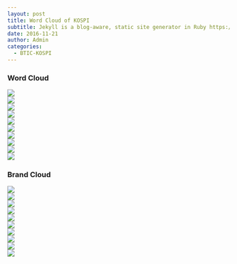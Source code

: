 ```yaml
---
layout: post
title: Word Cloud of KOSPI
subtitle: Jekyll is a blog-aware, static site generator in Ruby https://jekyllrb.com
date: 2016-11-21
author: Admin
categories:
  - BTIC-KOSPI
---
```


<h3> Word Cloud </h3>
<div class="col-md-6 col-sm-12">
  <img src= "{{site.baseurl}}/img/wordclouds_KOSPI/Keywords/cluster_interpretabilitycluster_01.png">
</div>
<div class="col-md-6 col-sm-12">
  <img src= "{{site.baseurl}}/img/wordclouds_KOSPI/Keywords/cluster_interpretabilitycluster_02.png">
</div>
<div class="col-md-6 col-sm-12">
  <img src= "{{site.baseurl}}/img/wordclouds_KOSPI/Keywords/cluster_interpretabilitycluster_03.png">
</div>
<div class="col-md-6 col-sm-12">
  <img src= "{{site.baseurl}}/img/wordclouds_KOSPI/Keywords/cluster_interpretabilitycluster_04.png">
</div>
<div class="col-md-6 col-sm-12">
  <img src= "{{site.baseurl}}/img/wordclouds_KOSPI/Keywords/cluster_interpretabilitycluster_05.png">
</div>
<div class="col-md-6 col-sm-12">
  <img src= "{{site.baseurl}}/img/wordclouds_KOSPI/Keywords/cluster_interpretabilitycluster_06.png">
</div>
<div class="col-md-6 col-sm-12">
  <img src= "{{site.baseurl}}/img/wordclouds_KOSPI/Keywords/cluster_interpretabilitycluster_07.png">
</div>
<div class="col-md-6 col-sm-12">
  <img src= "{{site.baseurl}}/img/wordclouds_KOSPI/Keywords/cluster_interpretabilitycluster_08.png">
</div>
<div class="col-md-6 col-sm-12">
  <img src= "{{site.baseurl}}/img/wordclouds_KOSPI/Keywords/cluster_interpretabilitycluster_09.png">
</div>
<div class="col-md-6 col-sm-12">
  <img src= "{{site.baseurl}}/img/wordclouds_KOSPI/Keywords/cluster_interpretabilitycluster_10.png">
</div>

<h3> Brand Cloud </h3>
<div class="col-md-6 col-sm-12">
  <img src= "{{site.baseurl}}/img/wordclouds_KOSPI/Securities/cluster1.png">
</div>
<div class="col-md-6 col-sm-12">
  <img src= "{{site.baseurl}}/img/wordclouds_KOSPI/Securities/cluster2.png">
</div>
<div class="col-md-6 col-sm-12">
  <img src= "{{site.baseurl}}/img/wordclouds_KOSPI/Securities/cluster3.png">
</div>
<div class="col-md-6 col-sm-12">
  <img src= "{{site.baseurl}}/img/wordclouds_KOSPI/Securities/cluster4.png">
</div>
<div class="col-md-6 col-sm-12">
  <img src= "{{site.baseurl}}/img/wordclouds_KOSPI/Securities/cluster5.png">
</div>
<div class="col-md-6 col-sm-12">
  <img src= "{{site.baseurl}}/img/wordclouds_KOSPI/Securities/cluster6.png">
</div>
<div class="col-md-6 col-sm-12">
  <img src= "{{site.baseurl}}/img/wordclouds_KOSPI/Securities/cluster7.png">
</div>
<div class="col-md-6 col-sm-12">
  <img src= "{{site.baseurl}}/img/wordclouds_KOSPI/Securities/cluster8.png">
</div>
<div class="col-md-6 col-sm-12">
  <img src= "{{site.baseurl}}/img/wordclouds_KOSPI/Securities/cluster9.png">
</div>
<div class="col-md-6 col-sm-12">
  <img src= "{{site.baseurl}}/img/wordclouds_KOSPI/Securities/cluster10.png">
</div>

